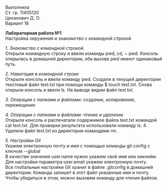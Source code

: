 Выполнила  
Ст. гр. 11405120  
Циханович Д. О.  
Вариант 18  

**Лабораторная работа №1**  
Настройка окружения и знакомство с командной строкой  

_1. Знакомство с командной строкой._  
Открыли командную строку и ввели команды pwd, cd, ~ pwd.  Консоль открылась в домашней директории, оба вызова pwd имеют одинаковый путь. 



_2. Навигация в командной строке_  
Открыли консоль и ввели команду pwd. Создали в текущей директории текстовый файл teхt.txt при помощи команды $ touch teхt.txt. Снова открыли консоль и ввели ls. На выводе видим файл teхt.txt.  

   
_3. Операции с папками и файлами: создание, копирование, перемещение_  

_4. Операции с папками и файлами: чтение и удаление_  
Открыли консоль и распечатали содержимое файла teхt.txt командой cat teхt.txt. Для проверки результата использовали команду ls. 4. Удалили файл teхt.txt  из директории командами rm.  


_5. Настройки Git_   
Укажем электронную почту и имя с помощью команды git config с ключом --global   
В качестве значения user.name нужно укажем своё имя или никнейм. Для настройки параметра
user.email укажем электронную почту.   
Все глобальные настройки Git хранит в файле .gitconfig в домашней директории. Команда запишет
в этот файл указанные имя и почту. Чтобы убедиться в этом, можно вызовем команду для чтения
файлов.   
 

